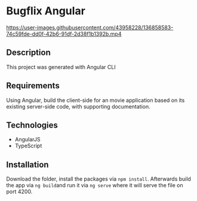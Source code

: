 # Bugflix Angular

https://user-images.githubusercontent.com/43958228/136858583-74c59fde-dd0f-42b6-91df-2d38f1b1392b.mp4

## Description

This project was generated with Angular CLI

## Requirements

Using Angular, build the client-side for an movie application based on its existing server-side code, with supporting documentation.

## Technologies

- AngularJS
- TypeScript

## Installation

Download the folder, install the packages via `npm install`. Afterwards build the app via `ng build`and run it via `ng serve` where it will serve the file on port 4200.
